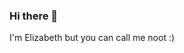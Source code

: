 ### Hi there 👋

<!--
**noot/noot** is a ✨ _special_ ✨ repository because its `README.md` (this file) appears on your GitHub profile.

Here are some ideas to get you started:

- 🔭 I’m currently working on ...
- 🌱 I’m currently learning ...
- 👯 I’m looking to collaborate on ...
- 🤔 I’m looking for help with ...
- 💬 Ask me about ...
- 📫 How to reach me: ...
- 😄 Pronouns: ...
- ⚡ Fun fact: ...
-->

I'm Elizabeth but you can call me noot :)

<!--
- 🔭 I’m currently working on gossamer, filecoin secondary markets, ethermint
- 🌱 I’m currently learning 中文
- 💬 Ask me about computer stuff
- 📫 How to reach me: elizabeth (at) chainsafe (dot) io
-->
